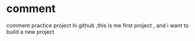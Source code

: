 # comment
comment practice project
hi github ,this is me first project , and i want to build a new project
